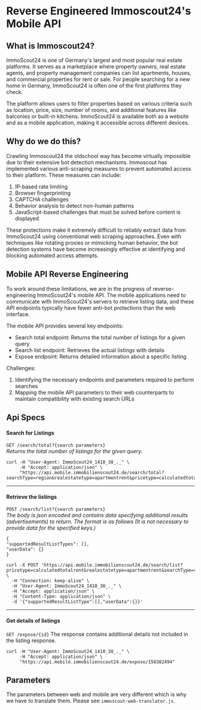 # Reverse Engineered Immoscout24's Mobile API

## What is Immoscout24?

ImmoScout24 is one of Germany's largest and most popular real estate platforms. It serves as a marketplace where property owners, real estate agents, and property management companies can list apartments, houses, and commercial properties for rent or sale. For people searching for a new home in Germany, ImmoScout24 is often one of the first platforms they check.

The platform allows users to filter properties based on various criteria such as location, price, size, number of rooms, and additional features like balconies or built-in kitchens. ImmoScout24 is available both as a website and as a mobile application, making it accessible across different devices.

## Why do we do this?

Crawling Immoscout24 the oldschool way has become virtually impossible due to their extensive bot detection mechanisms. Immoscout has implemented various anti-scraping measures to prevent automated access to their platform. These measures can include:

1. IP-based rate limiting
2. Browser fingerprinting
3. CAPTCHA challenges
4. Behavior analysis to detect non-human patterns
5. JavaScript-based challenges that must be solved before content is displayed

These protections make it extremely difficult to reliably extract data from ImmoScout24 using conventional web scraping approaches. Even with techniques like rotating proxies or mimicking human behavior, the bot detection systems have become increasingly effective at identifying and blocking automated access attempts.

## Mobile API Reverse Engineering

To work around these limitations, we are in the progress of reverse-engineering ImmoScout24's mobile API. The mobile applications need to communicate with ImmoScout24's servers to retrieve listing data, and these API endpoints typically have fewer anti-bot protections than the web interface.

The mobile API provides several key endpoints:    
- Search total endpoint: Returns the total number of listings for a given query
- Search list endpoint: Retrieves the actual listings with details
- Expose endpoint: Returns detailed information about a specific listing

Challenges:    
1. Identifying the necessary endpoints and parameters required to perform searches
2. Mapping the mobile API parameters to their web counterparts to maintain compatibility with existing search URLs


## Api Specs

#### Search for Listings

`GET /search/total?{search parameters}`    
*Returns the total number of listings for the given query.*
```
curl -H "User-Agent: ImmoScout24_1410_30_._" \
     -H "Accept: application/json" \
     "https://api.mobile.immobilienscout24.de/search/total?searchType=region&realestatetype=apartmentrent&pricetype=calculatedtotalrent&geocodes=%2Fde%2Fberlin%2Fberlin"
```

---

#### Retrieve the listings
`POST /search/list?{search parameters}`   
*The body is json encoded and contains data specifying additional results (advertisements) to return. The format is as follows (It is not necessary to provide data for the specified keys.)*
  ```
  {
  "supportedResultListTypes": [],
  "userData": {}
  }
  ```
```
curl -X POST 'https://api.mobile.immobilienscout24.de/search/list?pricetype=calculatedtotalrent&realestatetype=apartmentrent&searchType=region&geocodes=%2Fde%2Fberlin%2Fberlin&pagenumber=1' \
  -H "Connection: keep-alive" \
  -H "User-Agent: ImmoScout24_1410_30_._" \
  -H "Accept: application/json" \
  -H "Content-Type: application/json" \
  -d '{"supportedResultListType":[],"userData":{}}'

```

---
#### Get details of listings
`GET /expose/{id}`
The response contains additional details not included in the listing response.
```
curl -H "User-Agent: ImmoScout24_1410_30_._" \
     -H "Accept: application/json" \
     "https://api.mobile.immobilienscout24.de/expose/158382494"
```


## Parameters 
The parameters between web and mobile are very different which is why we have to translate them. Please see `immoscout-web-translator.js`.